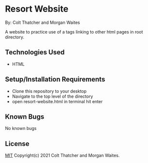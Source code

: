 # Resort Website

By: Colt Thatcher and Morgan Waites

A website to practice use of a tags linking to other html pages in root directory.

## Technologies Used
* HTML
 
## Setup/Installation Requirements
* Clone this repository to your desktop
* Navigate to the top level of the directory
* open resort-website.html in terminal hit enter

## Known Bugs
No known bugs

## License
[MIT](https://opensource.org/licenses/MIT) Copyright(c) 2021 Colt Thatcher and Morgan Waites.
